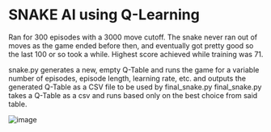 # SNAKE AI using Q-Learning

Ran for 300 episodes with a 3000 move cutoff. The snake never ran out of moves as the game ended before then, and eventually got pretty good so the last 100 or so took a while. Highest score achieved while training was 71.

snake.py generates a new, empty Q-Table and runs the game for a variable number of episodes, episode length, learning rate, etc. and outputs the generated Q-Table as a CSV file to be used by final_snake.py
final_snake.py takes a Q-Table as a csv and runs based only on the best choice from said table. 

![image](https://user-images.githubusercontent.com/70927525/233860699-cd756fc5-cb8a-451d-a376-8ff6baab41cd.png)
